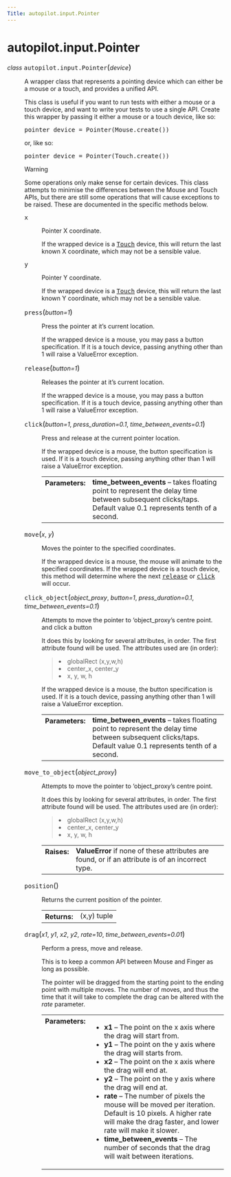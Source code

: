 ```yaml
---
Title: autopilot.input.Pointer
---
```


# autopilot.input.Pointer

<dl class="class">
<dt id="autopilot.input.Pointer">
<em class="property">class </em><tt class="descclassname">autopilot.input.</tt><tt class="descname">Pointer</tt><big>(</big><em>device</em><big>)</big><a class="reference internal" href="#Pointer"></a><a class="headerlink" href="#autopilot.input.Pointer" title="Permalink to this definition"></a></dt>
<dd><p>A wrapper class that represents a pointing device which can either be a
mouse or a touch, and provides a unified API.</p>
<p>This class is useful if you want to run tests with either a mouse or a
touch device, and want to write your tests to use a single API. Create
this wrapper by passing it either a mouse or a touch device, like so:</p>
<pre><span class="n">pointer_device</span> <span class="o">=</span> <span class="n">Pointer</span><span class="p">(</span><span class="n">Mouse</span><span class="o">.</span><span class="n">create</span><span class="p">())</span>
</pre>
<p>or, like so:</p>
<pre><span class="n">pointer_device</span> <span class="o">=</span> <span class="n">Pointer</span><span class="p">(</span><span class="n">Touch</span><span class="o">.</span><span class="n">create</span><span class="p">())</span>
</pre>
<p class="first admonition-title">Warning</p>
<p class="last">Some operations only make sense for certain devices. This class
attempts to minimise the differences between the Mouse and Touch APIs,
but there are still some operations that will cause exceptions to be
raised. These are documented in the specific methods below.</p>
<dl class="attribute">
<dt id="autopilot.input.Pointer.x">
<tt class="descname">x</tt><a class="reference internal" href="#Pointer.x"></a><a class="headerlink" href="#autopilot.input.Pointer.x" title="Permalink to this definition"></a></dt>
<dd><p>Pointer X coordinate.</p>
<p>If the wrapped device is a <a class="reference internal" href="autopilot.input.Touch.md#autopilot.input.Touch" title="autopilot.input.Touch"><tt class="xref py py-class docutils literal"><span class="pre">Touch</span></tt></a> device, this will return the
last known X coordinate, which may not be a sensible value.</p>
</dd></dl>
<dl class="attribute">
<dt id="autopilot.input.Pointer.y">
<tt class="descname">y</tt><a class="reference internal" href="#Pointer.y"></a><a class="headerlink" href="#autopilot.input.Pointer.y" title="Permalink to this definition"></a></dt>
<dd><p>Pointer Y coordinate.</p>
<p>If the wrapped device is a <a class="reference internal" href="autopilot.input.Touch.md#autopilot.input.Touch" title="autopilot.input.Touch"><tt class="xref py py-class docutils literal"><span class="pre">Touch</span></tt></a> device, this will return the
last known Y coordinate, which may not be a sensible value.</p>
</dd></dl>
<dl class="method">
<dt id="autopilot.input.Pointer.press">
<tt class="descname">press</tt><big>(</big><em>button=1</em><big>)</big><a class="reference internal" href="#Pointer.press"></a><a class="headerlink" href="#autopilot.input.Pointer.press" title="Permalink to this definition"></a></dt>
<dd><p>Press the pointer at it&#8217;s current location.</p>
<p>If the wrapped device is a mouse, you may pass a button specification.
If it is a touch device, passing anything other than 1 will raise a
ValueError exception.</p>
</dd></dl>
<dl class="method">
<dt id="autopilot.input.Pointer.release">
<tt class="descname">release</tt><big>(</big><em>button=1</em><big>)</big><a class="reference internal" href="#Pointer.release"></a><a class="headerlink" href="#autopilot.input.Pointer.release" title="Permalink to this definition"></a></dt>
<dd><p>Releases the pointer at it&#8217;s current location.</p>
<p>If the wrapped device is a mouse, you may pass a button specification.
If it is a touch device, passing anything other than 1 will raise a
ValueError exception.</p>
</dd></dl>
<dl class="method">
<dt id="autopilot.input.Pointer.click">
<tt class="descname">click</tt><big>(</big><em>button=1</em>, <em>press_duration=0.1</em>, <em>time_between_events=0.1</em><big>)</big><a class="reference internal" href="#Pointer.click"></a><a class="headerlink" href="#autopilot.input.Pointer.click" title="Permalink to this definition"></a></dt>
<dd><p>Press and release at the current pointer location.</p>
<p>If the wrapped device is a mouse, the button specification is used. If
it is a touch device, passing anything other than 1 will raise a
ValueError exception.</p>
<table class="docutils field-list" frame="void" rules="none">
<col class="field-name" />
<col class="field-body" />
<tbody valign="top">
<tr class="field-odd field"><th class="field-name">Parameters:</th><td class="field-body"><strong>time_between_events</strong> &#8211; takes floating point to represent the
delay time between subsequent clicks/taps. Default value 0.1
represents tenth of a second.</td>
</tr>
</tbody>
</table>
</dd></dl>
<dl class="method">
<dt id="autopilot.input.Pointer.move">
<tt class="descname">move</tt><big>(</big><em>x</em>, <em>y</em><big>)</big><a class="reference internal" href="#Pointer.move"></a><a class="headerlink" href="#autopilot.input.Pointer.move" title="Permalink to this definition"></a></dt>
<dd><p>Moves the pointer to the specified coordinates.</p>
<p>If the wrapped device is a mouse, the mouse will animate to the
specified coordinates. If the wrapped device is a touch device, this
method will determine where the next <a class="reference internal" href="#autopilot.input.Pointer.release" title="autopilot.input.Pointer.release"><tt class="xref py py-meth docutils literal"><span class="pre">release</span></tt></a> or
<a class="reference internal" href="#autopilot.input.Pointer.click" title="autopilot.input.Pointer.click"><tt class="xref py py-meth docutils literal"><span class="pre">click</span></tt></a> will occur.</p>
</dd></dl>
<dl class="method">
<dt id="autopilot.input.Pointer.click_object">
<tt class="descname">click_object</tt><big>(</big><em>object_proxy</em>, <em>button=1</em>, <em>press_duration=0.1</em>, <em>time_between_events=0.1</em><big>)</big><a class="reference internal" href="#Pointer.click_object"></a><a class="headerlink" href="#autopilot.input.Pointer.click_object" title="Permalink to this definition"></a></dt>
<dd><p>Attempts to move the pointer to &#8216;object_proxy&#8217;s centre point.
and click a button</p>
<p>It does this by looking for several attributes, in order. The first
attribute found will be used. The attributes used are (in order):</p>
<blockquote>
<li>globalRect (x,y,w,h)</li>
<li>center_x, center_y</li>
<li>x, y, w, h</li>
</ul>
</blockquote>
<p>If the wrapped device is a mouse, the button specification is used. If
it is a touch device, passing anything other than 1 will raise a
ValueError exception.</p>
<table class="docutils field-list" frame="void" rules="none">
<col class="field-name" />
<col class="field-body" />
<tbody valign="top">
<tr class="field-odd field"><th class="field-name">Parameters:</th><td class="field-body"><strong>time_between_events</strong> &#8211; takes floating point to represent the
delay time between subsequent clicks/taps. Default value 0.1
represents tenth of a second.</td>
</tr>
</tbody>
</table>
</dd></dl>
<dl class="method">
<dt id="autopilot.input.Pointer.move_to_object">
<tt class="descname">move_to_object</tt><big>(</big><em>object_proxy</em><big>)</big><a class="reference internal" href="#Pointer.move_to_object"></a><a class="headerlink" href="#autopilot.input.Pointer.move_to_object" title="Permalink to this definition"></a></dt>
<dd><p>Attempts to move the pointer to &#8216;object_proxy&#8217;s centre point.</p>
<p>It does this by looking for several attributes, in order. The first
attribute found will be used. The attributes used are (in order):</p>
<blockquote>
<li>globalRect (x,y,w,h)</li>
<li>center_x, center_y</li>
<li>x, y, w, h</li>
</ul>
</blockquote>
<table class="docutils field-list" frame="void" rules="none">
<col class="field-name" />
<col class="field-body" />
<tbody valign="top">
<tr class="field-odd field"><th class="field-name">Raises:</th><td class="field-body"><strong>ValueError</strong> if none of these attributes are found, or if an
attribute is of an incorrect type.</td>
</tr>
</tbody>
</table>
</dd></dl>
<dl class="method">
<dt id="autopilot.input.Pointer.position">
<tt class="descname">position</tt><big>(</big><big>)</big><a class="reference internal" href="#Pointer.position"></a><a class="headerlink" href="#autopilot.input.Pointer.position" title="Permalink to this definition"></a></dt>
<dd><p>Returns the current position of the pointer.</p>
<table class="docutils field-list" frame="void" rules="none">
<col class="field-name" />
<col class="field-body" />
<tbody valign="top">
<tr class="field-odd field"><th class="field-name">Returns:</th><td class="field-body">(x,y) tuple</td>
</tr>
</tbody>
</table>
</dd></dl>
<dl class="method">
<dt id="autopilot.input.Pointer.drag">
<tt class="descname">drag</tt><big>(</big><em>x1</em>, <em>y1</em>, <em>x2</em>, <em>y2</em>, <em>rate=10</em>, <em>time_between_events=0.01</em><big>)</big><a class="reference internal" href="#Pointer.drag"></a><a class="headerlink" href="#autopilot.input.Pointer.drag" title="Permalink to this definition"></a></dt>
<dd><p>Perform a press, move and release.</p>
<p>This is to keep a common API between Mouse and Finger as long as
possible.</p>
<p>The pointer will be dragged from the starting point to the ending point
with multiple moves. The number of moves, and thus the time that it
will take to complete the drag can be altered with the <cite>rate</cite>
parameter.</p>
<table class="docutils field-list" frame="void" rules="none">
<col class="field-name" />
<col class="field-body" />
<tbody valign="top">
<tr class="field-odd field"><th class="field-name">Parameters:</th><td class="field-body"><ul class="first last simple">
<li><strong>x1</strong> &#8211; The point on the x axis where the drag will start from.</li>
<li><strong>y1</strong> &#8211; The point on the y axis where the drag will starts from.</li>
<li><strong>x2</strong> &#8211; The point on the x axis where the drag will end at.</li>
<li><strong>y2</strong> &#8211; The point on the y axis where the drag will end at.</li>
<li><strong>rate</strong> &#8211; The number of pixels the mouse will be moved per
iteration. Default is 10 pixels. A higher rate will make the drag
faster, and lower rate will make it slower.</li>
<li><strong>time_between_events</strong> &#8211; The number of seconds that the drag will
wait between iterations.</li>
</ul>
</td>
</tr>
</tbody>
</table>
</dd></dl>
</dd></dl>
